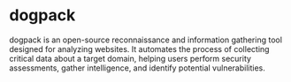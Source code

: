 # dogpack
dogpack is an open-source reconnaissance and information gathering tool designed for analyzing websites. It automates the process of collecting critical data about a target domain, helping users perform security assessments, gather intelligence, and identify potential vulnerabilities.
